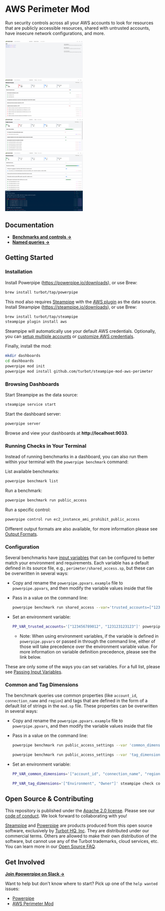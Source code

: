 # AWS Perimeter Mod

Run security controls across all your AWS accounts to look for resources that are publicly accessible resources, shared with untrusted accounts, have insecure network configurations, and more.

<img src="https://raw.githubusercontent.com/turbot/steampipe-mod-aws-perimeter/main/docs/images/aws_perimeter_dashboard.png" width="50%" type="thumbnail"/>
<img src="https://raw.githubusercontent.com/turbot/steampipe-mod-aws-perimeter/main/docs/images/aws_perimeter_network_access_dashboard.png" width="50%" type="thumbnail"/>
<img src="https://raw.githubusercontent.com/turbot/steampipe-mod-aws-perimeter/main/docs/images/aws_perimeter_public_access_dashboard.png" width="50%" type="thumbnail"/>
<img src="https://raw.githubusercontent.com/turbot/steampipe-mod-aws-perimeter/main/docs/images/aws_perimeter_shared_access_dashboard.png" width="50%" type="thumbnail"/>
<img src="https://raw.githubusercontent.com/turbot/steampipe-mod-aws-perimeter/main/docs/images/aws_perimeter_public_access_output.png" width="50%" type="thumbnail"/>

## Documentation

- **[Benchmarks and controls →](https://hub.steampipe.io/mods/turbot/aws_perimeter/controls)**
- **[Named queries →](https://hub.steampipe.io/mods/turbot/aws_perimeter/queries)**

## Getting Started

### Installation

Install Powerpipe (https://powerpipe.io/downloads), or use Brew:

```sh
brew install turbot/tap/powerpipe
```

This mod also requires [Steampipe](https://steampipe.io) with the [AWS plugin](https://hub.steampipe.io/plugins/turbot/aws) as the data source. Install Steampipe (https://steampipe.io/downloads), or use Brew:

```sh
brew install turbot/tap/steampipe
steampipe plugin install aws
```

Steampipe will automatically use your default AWS credentials. Optionally, you can [setup multiple accounts](https://hub.steampipe.io/plugins/turbot/aws#multi-account-connections) or [customize AWS credentials](https://hub.steampipe.io/plugins/turbot/aws#configuring-aws-credentials).

Finally, install the mod:

```sh
mkdir dashboards
cd dashboards
powerpipe mod init
powerpipe mod install github.com/turbot/steampipe-mod-aws-perimeter
```

### Browsing Dashboards

Start Steampipe as the data source:

```sh
steampipe service start
```

Start the dashboard server:

```sh
powerpipe server
```

Browse and view your dashboards at **http://localhost:9033**.

### Running Checks in Your Terminal

Instead of running benchmarks in a dashboard, you can also run them within your
terminal with the `powerpipe benchmark` command:

List available benchmarks:

```sh
powerpipe benchmark list
```

Run a benchmark:

```sh
powerpipe benchmark run public_access
```

Run a specific control:

```sh
powerpipe control run ec2_instance_ami_prohibit_public_access
```

Different output formats are also available, for more information please see
[Output Formats](https://powerpipe.io/docs/reference/cli/benchmark#output-formats).

### Configuration

Several benchmarks have [input variables](https://powerpipe-io/docs/build/mod-variables#input-variables) that can be configured to better match your environment and requirements. Each variable has a default defined in its source file, e.g., `perimeter/shared_access.sp`, but these can be overwritten in several ways:

- Copy and rename the `powerpipe.ppvars.example` file to `powerpipe.ppvars`, and then modify the variable values inside that file
- Pass in a value on the command line:

  ```sh
  powerpipe benchmark run shared_access --var='trusted_accounts=["123456789012", "123123123123"]'
  ```

- Set an environment variable:

  ```sh
  PP_VAR_trusted_accounts='["123456789012", "123123123123"]' powerpipe control run ram_resource_shared_with_trusted_accounts
  ```

  - Note: When using environment variables, if the variable is defined in `powerpipe.ppvars` or passed in through the command line, either of those will take precedence over the environment variable value. For more information on variable definition precedence, please see the link below.

These are only some of the ways you can set variables. For a full list, please see [Passing Input Variables](https://powerpipe.io/docs/build/mod-variables#passing-input-variables).

### Common and Tag Dimensions

The benchmark queries use common properties (like `account_id`, `connection_name` and `region`) and tags that are defined in the form of a default list of strings in the `mod.sp` file. These properties can be overwritten in several ways:

- Copy and rename the `powerpipe.ppvars.example` file to `powerpipe.ppvars`, and then modify the variable values inside that file
- Pass in a value on the command line:

  ```sh
  powerpipe benchmark run public_access_settings --var 'common_dimensions=["account_id", "connection_name", "region"]'
  ```

  ```sh
  powerpipe benchmark run public_access_settings --var 'tag_dimensions=["Environment", "Owner"]'
  ```

- Set an environment variable:

  ```sh
  PP_VAR_common_dimensions='["account_id", "connection_name", "region"]' steampipe check control.eks_cluster_endpoint_prohibit_public_access
  ```

  ```sh
  PP_VAR_tag_dimensions='["Environment", "Owner"]' steampipe check control.large_ebs_volumes
  ```

## Open Source & Contributing

This repository is published under the [Apache 2.0 license](https://www.apache.org/licenses/LICENSE-2.0). Please see our [code of conduct](https://github.com/turbot/.github/blob/main/CODE_OF_CONDUCT.md). We look forward to collaborating with you!

[Steampipe](https://steampipe.io) and [Powerpipe](https://powerpipe.io) are products produced from this open source software, exclusively by [Turbot HQ, Inc](https://turbot.com). They are distributed under our commercial terms. Others are allowed to make their own distribution of the software, but cannot use any of the Turbot trademarks, cloud services, etc. You can learn more in our [Open Source FAQ](https://turbot.com/open-source).

## Get Involved

**[Join #powerpipe on Slack →](https://turbot.com/community/join)**

Want to help but don't know where to start? Pick up one of the `help wanted` issues:

- [Powerpipe](https://github.com/turbot/powerpipe/labels/help%20wanted)
- [AWS Perimeter Mod](https://github.com/turbot/steampipe-mod-aws-perimeter/labels/help%20wanted)
